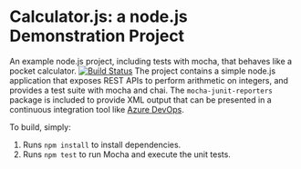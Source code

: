 Calculator.js: a node.js Demonstration Project
==============================================
An example node.js project, including tests with mocha, that behaves like
a pocket calculator.
[![Build Status](https://dev.azure.com/hayekhanna/Integrating%20External%20Source%20Control%20with%20Azure%20Pipelines/_apis/build/status/hannahayek2h.calculator?branchName=master)](https://dev.azure.com/hayekhanna/Integrating%20External%20Source%20Control%20with%20Azure%20Pipelines/_build/latest?definitionId=50&branchName=master)
The project contains a simple node.js application that exposes REST APIs
to perform arithmetic on integers, and provides a test suite with mocha
and chai.  The `mocha-junit-reporters` package is included to provide XML
output that can be presented in a continuous integration tool like
[Azure DevOps](https://azure.com/devops).

To build, simply:

1. Runs `npm install` to install dependencies.
2. Runs `npm test` to run Mocha and execute the unit tests.

